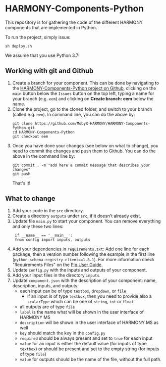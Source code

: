 # HARMONY-Components-Python
This repository is for gathering the code of the different HARMONY components that are implemented in Python.

To run the project, simply issue:
```
sh deploy.sh
```
We assume that you use Python 3.7!

## Working with git and Github

1. Create a branch for your component. This can be done by navigating to the
[HARMONY-Components-Python project on Github](https://github.com/MobyX-HARMONY/HARMONY-Components-Python), 
clicking on the `main` button below the `Issues` button on the top left, typing a name for your branch 
(e.g. `eem`) and clicking on **Create branch: eem** below the name.  
2. Clone the project, go to the cloned folder, and switch to your branch (called e.g. `eem`).
    In command line, you can do the above by:
    ```
    git clone https://github.com/MobyX-HARMONY/HARMONY-Components-Python.git
    cd HARMONY-Components-Python
    git checkout eem
    ```
3. Once you have done your changes (see below on what to change), you need to commit the changes and push them to Github. 
You can do the above in the command line by:
   ```
   git commit . -m "add here a commit message that describes your changes"
   git push
    ```
   That's it!

## What to change

1. Add your code in the `src` directory. 
2. Create a directory `outputs` under `src`, if it doesn't already exist.
3. Update file `main.py` to start your component. 
You can remove everything and only these two lines:
   ```
    if __name__ == '__main__':
    from config import inputs, outputs
    ```
4. Add your dependencies in `requirements.txt`: Add one line for each package, then a version number 
following the example in the first line (`python-schema-registry-client==1.8.1`). 
For more information check "Requirements Files" on the [Pip User Guide](https://pip.pypa.io/en/stable/user_guide/).
5. Update `config.py` with the inputs and outputs of your component.  
6. Add your input files in the directory `inputs`.
7. Update `component.json` with the description of your component: name, description, inputs, and outputs.
    - each input can be of type `textbox`, `dropdown`, or `file`
      - if an input is of type `textbox`, then you need to provide also a `scalarType` which can be one of
      `string`, `int` or `float`
    - all outputs are of type `file`
    - `label` is the name what will be shown in the user interface of HARMONY MS
    - `description` will be shown in the user interface of HARMONY MS as well
    - `key` should match the key in the `config.py`
    - `required` should be always present and set to `true` for each input
    - `value` for an input is either the default value (for inputs of type `textbox`)
    or should be present and set to the empty string (for inputs of type `file`)
    - `value` for outputs should be the name of the file, without the full path. 
